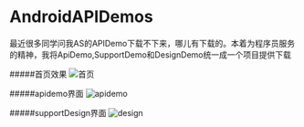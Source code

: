 # AndroidAPIDemos
最近很多同学问我AS的APIDemo下载不下来，哪儿有下载的。本着为程序员服务的精神，我将ApiDemo,SupportDemo和DesignDemo统一成一个项目提供下载

#####首页效果
![首页](/captures/1.png)

#####apidemo界面
![apidemo](/captures/api.png)

#####supportDesign界面
![design](/captures/design.png)